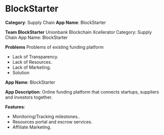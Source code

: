 # BlockStarter
**Category**: Supply Chain 
**App Name**: BlockStarter

**Team BlockStarter**
Unionbank Blockchain Xcellerator
Category: Supply Chain
App Name: BlockStarter

**Problems**
Problems of existing funding platform

* Lack of Transparency.
* Lack of Resources.
* Lack of Marketing.
* Solution
  
**App Name**: BlockStarter

**App Description**: Online funding platform that connects startups, suppliers and investors together.

**Features**:

* Monitoring/Tracking milestones..
* Resources portal and escrow services.
* Affiliate Marketing.
